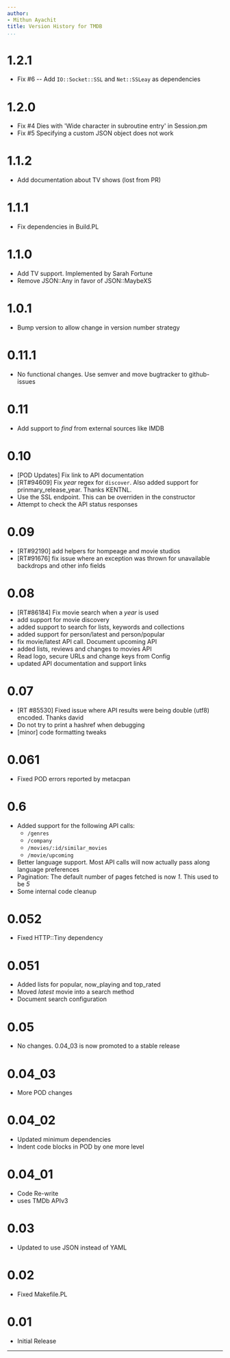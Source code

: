 ```yaml
---
author:
- Mithun Ayachit
title: Version History for TMDB
...
```


# 1.2.1

-   Fix \#6 -- Add `IO::Socket::SSL` and `Net::SSLeay` as dependencies

# 1.2.0

-   Fix \#4 Dies with 'Wide character in subroutine entry' in Session.pm
-   Fix \#5 Specifying a custom JSON object does not work

# 1.1.2

-   Add documentation about TV shows (lost from PR)

# 1.1.1

-   Fix dependencies in Build.PL

# 1.1.0

-   Add TV support. Implemented by Sarah Fortune
-   Remove JSON::Any in favor of JSON::MaybeXS

# 1.0.1

-   Bump version to allow change in version number strategy

# 0.11.1

-   No functional changes. Use semver and move bugtracker to
    github-issues

# 0.11

-   Add support to *find* from external sources like IMDB

# 0.10

-   \[POD Updates\] Fix link to API documentation
-   \[RT\#94609\] Fix *year* regex for `discover`. Also added support
    for prinmary\_release\_year. Thanks KENTNL.
-   Use the SSL endpoint. This can be overriden in the constructor
-   Attempt to check the API status responses

# 0.09

-   \[RT\#92190\] add helpers for hompeage and movie studios
-   \[RT\#91676\] fix issue where an exception was thrown for
    unavailable backdrops and other info fields

# 0.08

-   \[RT\#86184\] Fix movie search when a *year* is used
-   add support for movie discovery
-   added support to search for lists, keywords and collections
-   added support for person/latest and person/popular
-   fix movie/latest API call. Document upcoming API
-   added lists, reviews and changes to movies API
-   Read logo, secure URLs and change keys from Config
-   updated API documentation and support links

# 0.07

-   \[RT \#85530\] Fixed issue where API results were being
    double (utf8) encoded. Thanks david
-   Do not try to print a hashref when debugging
-   \[minor\] code formatting tweaks

# 0.061

-   Fixed POD errors reported by metacpan

# 0.6

-   Added support for the following API calls:
    -   `/genres`
    -   `/company`
    -   `/movies/:id/similar_movies`
    -   `/movie/upcoming`
-   Better language support. Most API calls will now actually pass along
    language preferences
-   Pagination: The default number of pages fetched is now *1*. This
    used to be *5*
-   Some internal code cleanup

# 0.052

-   Fixed HTTP::Tiny dependency

# 0.051

-   Added lists for popular, now\_playing and top\_rated
-   Moved *latest* movie into a search method
-   Document search configuration

# 0.05

-   No changes. 0.04\_03 is now promoted to a stable release

# 0.04\_03

-   More POD changes

# 0.04\_02

-   Updated minimum dependencies
-   Indent code blocks in POD by one more level

# 0.04\_01

-   Code Re-write
-   uses TMDb APIv3

# 0.03

-   Updated to use JSON instead of YAML

# 0.02

-   Fixed Makefile.PL

# 0.01

-   Initial Release

------------------------------------------------------------------------
